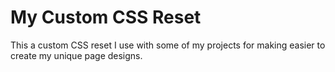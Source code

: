 # My Custom CSS Reset

This a custom CSS reset I use with some of my projects for making easier to create my unique page designs.